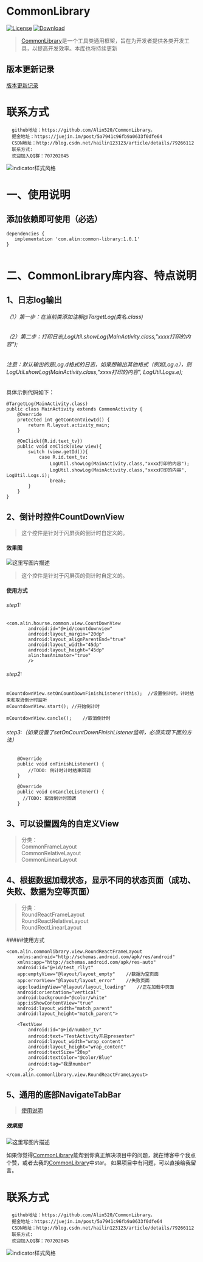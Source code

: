 
# CommonLibrary
[![License](https://img.shields.io/badge/license-Apache%202-green.svg)](https://www.apache.org/licenses/LICENSE-2.0) [![Download](https://api.bintray.com/packages/alinlibrary/AlinMaven/common-library/images/download.svg) ](https://bintray.com/alinlibrary/AlinMaven/common-library/_latestVersion)

> [CommonLibrary](https://github.com/Alin520/CommonLibrary)是一个工具类通用框架，旨在为开发者提供各类开发工具，以提高开发效率。本库也将持续更新


## 版本更新记录

[版本更新记录](https://github.com/Alin520/CommonLibrary/blob/master/CHANGELOG.md)

# 联系方式</br>
      github地址：https://github.com/Alin520/CommonLibrary。
      掘金地址：https://juejin.im/post/5a7941c96fb9a0633f0dfe64
      CSDN地址：http://blog.csdn.net/hailin123123/article/details/79266112
      联系方式:
      欢迎加入QQ群：707202045
  ![indicator样式风格](https://user-gold-cdn.xitu.io/2018/2/6/1616a124eff7cae3?w=412&h=562&f=png&s=56165)


# 一、使用说明
## 添加依赖即可使用（必选）

```
dependencies {
   implementation 'com.alin:common-library:1.0.1'
}
    
```


# 二、CommonLibrary库内容、特点说明
## 1、日志log输出
###### （1）第一步：在当前类添加注解@TargetLog(类名.class)
###### （2）第二步：打印日志,LogUtil.showLog(MainActivity.class,"xxxx打印的内容");
######  注意：默认输出的是Log.d格式的日志，如果想输出其他格式（例如Log.e），则LogUtil.showLog(MainActivity.class,"xxxx打印的内容", LogUtil.Logs.e);
具体示例代码如下：
    
```
@TargetLog(MainActivity.class)
public class MainActivity extends CommonActivity {
    @Override
    protected int getContentViewId() {
        return R.layout.activity_main;
    }

    @OnClick({R.id.text_tv})
    public void onClick(View view){
        switch (view.getId()){
            case R.id.text_tv:
                LogUtil.showLog(MainActivity.class,"xxxx打印的内容");
                LogUtil.showLog(MainActivity.class,"xxxx打印的内容", LogUtil.Logs.i);
                break;
        }
    }
}

```

## 2、倒计时控件CountDownView
>这个控件是针对于闪屏页的倒计时自定义的。
#### 效果图
![这里写图片描述](http://img.blog.csdn.net/20180305173443371?watermark/2/text/aHR0cDovL2Jsb2cuY3Nkbi5uZXQvaGFpbGluMTIzMTIz/font/5a6L5L2T/fontsize/400/fill/I0JBQkFCMA==/dissolve/70)
>这个控件是针对于闪屏页的倒计时自定义的。
#### 使用方式
###### step1:

```
<com.alin.hourse.common.view.CountDownView
        android:id="@+id/countdownview"
        android:layout_margin="20dp"
        android:layout_alignParentEnd="true"
        android:layout_width="45dp"
        android:layout_height="45dp"
        alin:hasAnimator="true"
        />

```
       
###### step2:
```
mCountdownView.setOnCountDownFinishListener(this);	//设置倒计时，计时结束和取消倒计时监听
mCountdownView.start();	//开始倒计时

mCountdownView.cancle();	//取消倒计时

```

###### step3:（如果设置了setOnCountDownFinishListener监听，必须实现下面的方法）
```
    @Override
    public void onFinishListener() {
  		//TODO: 倒计时计时结束回调
    }

    @Override
    public void onCancleListener() {
      //TODO: 取消倒计时回调
    }
```

## 3、可以设置圆角的自定义View
>分类：</br>
>CommonFrameLayout</br>
>CommonRelativeLayout</br>
>CommonLinearLayout</br>

## 4、根据数据加载状态，显示不同的状态页面（成功、失败、数据为空等页面）
>分类：</br>
>RoundReactFrameLayout</br>
>RoundReactRelativeLayout</br>
>RoundRectLinearLayout</br>

#####使用方式
```
<com.alin.commonlibrary.view.RoundReactFrameLayout
    xmlns:android="http://schemas.android.com/apk/res/android"
    xmlns:app="http://schemas.android.com/apk/res-auto"
    android:id="@+id/test_rllyt"
    app:emptyView="@layout/layout_empty"	//数据为空页面
    app:errorView="@layout/layout_error"	//失败页面
    app:loadingView="@layout/layout_loading"	//正在加载中页面
    android:orientation="vertical"
    android:background="@color/white"
    app:isShowContentView="true"
    android:layout_width="match_parent"
    android:layout_height="match_parent">

    <TextView
        android:id="@+id/number_tv"
        android:text="TestActivity开启presenter"
        android:layout_width="wrap_content"
        android:layout_height="wrap_content"
        android:textSize="20sp"
        android:textColor="@color/Blue"
        android:tag="我是number"
        />
</com.alin.commonlibrary.view.RoundReactFrameLayout>
```

## 5、通用的底部NavigateTabBar
>[使用说明](https://github.com/Alin520/CommonLibrary/blob/master/Navigate%E4%BD%BF%E7%94%A8%E6%96%87%E6%A1%A3.md)

##### 效果图
![这里写图片描述](http://img.blog.csdn.net/20180305174910393?watermark/2/text/aHR0cDovL2Jsb2cuY3Nkbi5uZXQvaGFpbGluMTIzMTIz/font/5a6L5L2T/fontsize/400/fill/I0JBQkFCMA==/dissolve/70)



如果你觉得[CommonLibrary](https://github.com/Alin520/CommonLibrary)能帮到你真正解决项目中的问题，就在博客中个我点个赞，或者去我的[CommonLibrary](https://github.com/Alin520/CommonLibrary)中star。
如果项目中有问题，可以直接给我留言。 </br>  


# 联系方式</br>
      github地址：https://github.com/Alin520/CommonLibrary。
      掘金地址：https://juejin.im/post/5a7941c96fb9a0633f0dfe64
      CSDN地址：http://blog.csdn.net/hailin123123/article/details/79266112
      联系方式:
      欢迎加入QQ群：707202045
  ![indicator样式风格](https://user-gold-cdn.xitu.io/2018/2/6/1616a124eff7cae3?w=412&h=562&f=png&s=56165)

